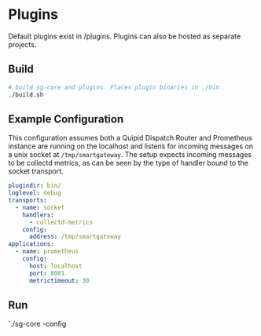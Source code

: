# Plugins


Default plugins exist in /plugins. Plugins can also be hosted as separate projects.

## Build
```bash
# build sg-core and plugins. Places plugin binaries in ./bin
./build.sh
```
## Example Configuration
This configuration assumes both a Quipid Dispatch Router and Prometheus instance
are running on the localhost and listens for incoming messages on a unix socket
at `/tmp/smartgateway`. The setup expects incoming messages to be collectd
metrics, as can be seen by the type of handler bound to the socket transport.

```yaml
plugindir: bin/
loglevel: debug
transports:
  - name: socket
    handlers: 
      - collectd-metrics
    config:
      address: /tmp/smartgateway
applications: 
  - name: prometheus 
    config:
      host: localhost
      port: 8081
      metrictimeout: 30
```

## Run
`./sg-core -config <path to config>
